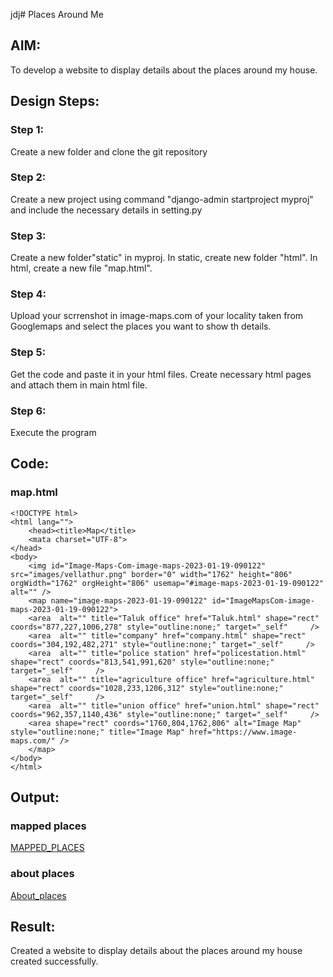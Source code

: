 jdj# Places Around Me
## AIM:
To develop a website to display details about the places around my house.

## Design Steps:

### Step 1:
Create a new folder and clone the git repository

### Step 2:
Create a new project using command "django-admin startproject myproj" and include the necessary details in setting.py

### Step 3:
Create a new folder"static" in myproj. In static, create new folder "html". In html, create a new file "map.html".

### Step 4:
Upload your scrrenshot in image-maps.com of your locality taken from Googlemaps and select the places you want to show th details.

### Step 5:
Get the code and paste it in your html files. Create necessary html pages and attach them in main html file.

### Step 6:
Execute the program


## Code:

### map.html
```
<!DOCTYPE html>
<html lang="">
    <head><title>Map</title>
    <mata charset="UTF-8">
</head>
<body>
    <img id="Image-Maps-Com-image-maps-2023-01-19-090122" src="images/vellathur.png" border="0" width="1762" height="806" orgWidth="1762" orgHeight="806" usemap="#image-maps-2023-01-19-090122" alt="" />
    <map name="image-maps-2023-01-19-090122" id="ImageMapsCom-image-maps-2023-01-19-090122">
    <area  alt="" title="Taluk office" href="Taluk.html" shape="rect" coords="877,227,1006,278" style="outline:none;" target="_self"     />
    <area  alt="" title="company" href="company.html" shape="rect" coords="304,192,482,271" style="outline:none;" target="_self"     />
    <area  alt="" title="police station" href="policestation.html" shape="rect" coords="813,541,991,620" style="outline:none;" target="_self"     />
    <area  alt="" title="agriculture office" href="agriculture.html" shape="rect" coords="1028,233,1206,312" style="outline:none;" target="_self"     />
    <area  alt="" title="union office" href="union.html" shape="rect" coords="962,357,1140,436" style="outline:none;" target="_self"     />
    <area shape="rect" coords="1760,804,1762,806" alt="Image Map" style="outline:none;" title="Image Map" href="https://www.image-maps.com/" />
    </map>
</body>
</html>
```


## Output:
### mapped places

[MAPPED_PLACES](images/mapped.png)

### about places

[About_places](images/aboutmap.png)

## Result:
Created a website to display details about the places around my house created successfully.